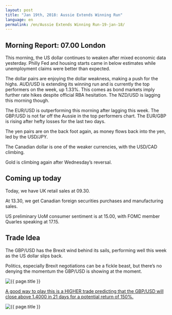 ```yaml
---
layout: post
title: "Jan 19th, 2018: Aussie Extends Winning Run"
language: en
permalink: /en/Aussie Extends Winning Run-19-jan-18/
---
```

## Morning Report: 07.00 London

This morning, the US dollar continues to weaken after mixed economic data yesterday. Philly Fed and housing starts came in below estimates while unemployment claims were better than expected. 

The dollar pairs are enjoying the dollar weakness, making a push for the highs. AUD/USD is extending its winning run and is currently the top performers on the week, up 1.33%. This comes as bond markets imply further rate hikes despite official RBA hesitation. The NZD/USD is lagging this morning though. 

The EUR/USD is outperforming this morning after lagging this week. The GBP/USD is not far off the Aussie in the top performers chart. The EUR/GBP is rising after hefty losses for the last two days. 

The yen pairs are on the back foot again, as money flows back into the yen, led by the USD/JPY. 

The Canadian dollar is one of the weaker currencies, with the USD/CAD climbing. 

Gold is climbing again after Wednesday’s reversal. 

## Coming up today 

Today, we have UK retail sales at 09.30. 

At 13.30, we get Canadian foreign securities purchases and manufacturing sales. 

US preliminary UoM consumer sentiment is at 15.00, with FOMC member Quarles speaking at 17.15. 

## Trade Idea

The GBP/USD has the Brexit wind behind its sails, performing well this week as the US dollar slips back. 

Politics, especially Brexit negotiations can be a fickle beast, but there’s no denying the momentum the GBP/USD is showing at the moment.

<img class="post-image" src="{{ site.url }}/images/jan-18/2018-01-19_07-21-27.jpg" alt="{{ page.title }}" title="{{ page.title }}">

<a href="%LINK%%?currency=GBP&market=forex&underlying=frxGBPUSD&formname=higherlower&duration_amount=21&duration_units=d&amount=10&amount_type=payout&expiry_type=duration&barrier=1.4000" target="_blank">A good way to play this is a HIGHER trade predicting that the GBP/USD will close above 1.4000 in 21 days for a potential return of 150%.</a>

<img class="post-image" src="{{ site.url }}/images/jan-18/2018-01-19_07-25-15.jpg" alt="{{ page.title }}" title="{{ page.title }}">
